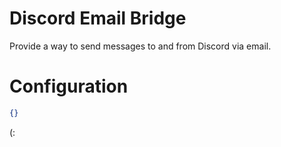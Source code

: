 # Discord Email Bridge

Provide a way to send messages to and from Discord via email.

# Configuration

```json
{}
```

(:
